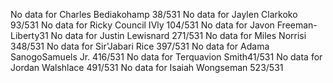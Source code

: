 No data for Charles Bediakohamp 38/531 
No data for Jaylen Clarkoko 93/531 
No data for Ricky Council IVly 104/531 
No data for Javon Freeman-Liberty31 
No data for Justin Lewisnard 271/531 
No data for Miles Norrisi 348/531 
No data for Sir'Jabari Rice 397/531 
No data for Adama SanogoSamuels Jr. 416/531 
No data for Terquavion Smith41/531 
No data for Jordan Walshlace 491/531 
No data for Isaiah Wongseman 523/531